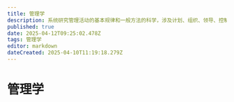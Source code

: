 ```yaml
---
title: 管理学
description: 系统研究管理活动的基本规律和一般方法的科学，涉及计划、组织、领导、控制等职能。
published: true
date: 2025-04-12T09:25:02.478Z
tags: 管理学
editor: markdown
dateCreated: 2025-04-10T11:19:18.279Z
---
```


# 管理学